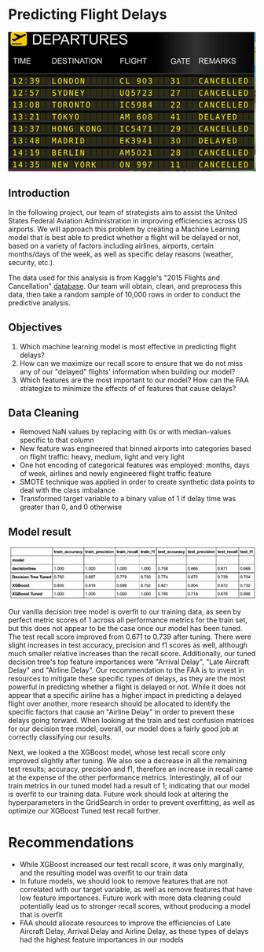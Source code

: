 # Predicting Flight Delays 


![Flights](Images/cancelledflights2.png)


## Introduction 

In the following project, our team of strategists aim to assist the United States Federal Aviation Administration in improving efficiencies across US airports. We will approach this problem by creating a Machine Learning model that is best able to predict whether a flight will be delayed or not, based on a variety of factors including airlines, airports, certain months/days of the week, as well as specific delay reasons (weather, security, etc.). 

The data used for this analysis is from Kaggle's "2015 Flights and Cancellation" [database](https://www.kaggle.com/usdot/flight-delays). Our team will obtain, clean, and preprocess this data, then take a random sample of 10,000 rows in order to conduct the predictive analysis. 

## Objectives 

1. Which machine learning model is most effective in predicting flight delays? 
2. How can we maximize our recall score to ensure that we do not miss any of our "delayed" flights' information when building our model?
3. Which features are the most important to our model? How can the FAA strategize to minimize the effects of of features that cause delays? 

## Data Cleaning 
- Removed NaN values by replacing with 0s or with median-values specific to that column 
- New feature was engineered that binned airports into categories based on flight traffic: heavy, medium, light and very light 
- One hot encoding of categorical features was employed: months, days of week, airlines and newly engineered flight traffic feature 
- SMOTE technique was applied in order to create synthetic data points to deal with the class imbalance
- Transformed target variable to a binary value of 1 if delay time was greater than 0, and 0 otherwise 




## Model result 
![Model Result](Images/finalmodels.png) 

Our vanilla decision tree model is overfit to our training data, as seen by perfect metric scores of 1 across all performance metrics for the train set, but this does not appear to be the case once our model has been tuned. The test recall score improved from 0.671 to 0.739 after tuning. There were slight increases in test accuracy, precision and f1 scores as well, although much smaller relative increases than the recall score. Additionally, our tuned decision tree's top feature importances were "Arrival Delay", "Late Aircraft Delay" and "Airline Delay". Our recommendation to the FAA is to invest in resources to mitigate these specific types of delays, as they are the most powerful in predicting whether a flight is delayed or not. While it does not appear that a specific airline has a higher impact in predicting a delayed flight over another, more research should be allocated to identify the specific factors that cause an "Airline Delay" in order to prevent these delays going forward. When looking at the train and test confusion matrices for our decision tree model, overall, our model does a fairly good job at correctly classifying our results.

Next, we looked a the XGBoost model, whose test recall score only improved slightly after tuning. We also see a decrease in all the remaining test results; accuracy, precision and f1, therefore an increase in recall came at the expense of the other performance metrics. Interestingly, all of our train metrics in our tuned model had a result of 1; indicating that our model is overfit to our training data. Future work should look at altering the hyperparameters in the GridSearch in order to prevent overfitting, as well as optimize our XGBoost Tuned test recall further. 

# Recommendations 
- While XGBoost increased our test recall score, it was only marginally, and the resulting model was overfit to our train data 
- In future models, we should look to remove features that are not correlated with our target variable, as well as remove features that have low feature importances. Future work with more data cleaning could potentially lead us to stronger recall scores, without producing a model that is overfit 
- FAA should allocate resources to improve the efficiencies of Late Aircraft Delay, Arrival Delay and Airline Delay, as these types of delays had the highest feature importances in our models 
